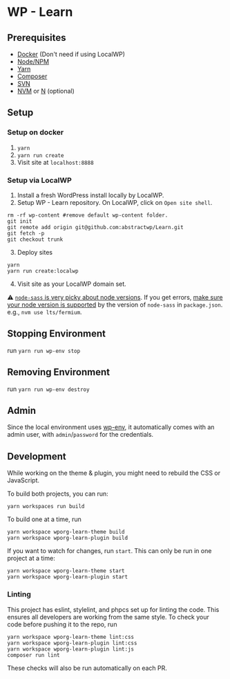 # WP - Learn

## Prerequisites

- [Docker](https://docs.docker.com/get-docker/) (Don't need if using LocalWP)
- [Node/NPM](https://nodejs.org/en/download/)
- [Yarn](https://www.npmjs.com/package/yarn)
- [Composer](https://getcomposer.org/download/)
- [SVN](https://subversion.apache.org/packages.html)
- [NVM](https://github.com/nvm-sh/nvm) or [N](https://github.com/tj/n) (optional)

## Setup

### Setup on docker

1. `yarn`
2. `yarn run create`
3. Visit site at `localhost:8888`

### Setup via LocalWP

1. Install a fresh WordPress install locally by LocalWP.
2. Setup WP - Learn repository. On LocalWP, click on `Open site shell`.
```
rm -rf wp-content #remove default wp-content folder.
git init
git remote add origin git@github.com:abstractwp/Learn.git
git fetch -p
git checkout trunk
```

3. Deploy sites
```
yarn
yarn run create:localwp
```

4. Visit site as your LocalWP domain set.

⚠️ [`node-sass` is very picky about node versions](https://www.npmjs.com/package/node-sass). If you get errors, [make sure your node version is supported](https://stackoverflow.com/questions/60394291/error-node-modules-node-sass-command-failed) by the version of `node-sass` in `package.json`. e.g., `nvm use lts/fermium`.


## Stopping Environment
run `yarn run wp-env stop`

## Removing Environment
run `yarn run wp-env destroy`

## Admin

Since the local environment uses [wp-env](https://developer.wordpress.org/block-editor/reference-guides/packages/packages-env/), it automatically comes with an admin user, with `admin`/`password` for the credentials.

## Development

While working on the theme & plugin, you might need to rebuild the CSS or JavaScript.

To build both projects, you can run:

	yarn workspaces run build

To build one at a time, run

	yarn workspace wporg-learn-theme build
	yarn workspace wporg-learn-plugin build

If you want to watch for changes, run `start`. This can only be run in one project at a time:

	yarn workspace wporg-learn-theme start
	yarn workspace wporg-learn-plugin start

### Linting

This project has eslint, stylelint, and phpcs set up for linting the code. This ensures all developers are working from the same style. To check your code before pushing it to the repo, run

	yarn workspace wporg-learn-theme lint:css
	yarn workspace wporg-learn-plugin lint:css
	yarn workspace wporg-learn-plugin lint:js
	composer run lint

These checks will also be run automatically on each PR.
